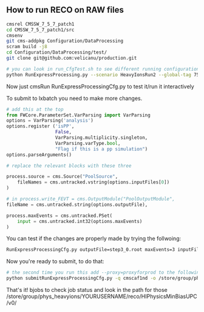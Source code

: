 
## How to run RECO on RAW files

```bash
cmsrel CMSSW_7_5_7_patch1
cd CMSSW_7_5_7_patch1/src
cmsenv
git cms-addpkg Configuration/DataProcessing
scram build -j8
cd Configuration/DataProcessing/test/
git clone git@github.com:velicanu/production.git

# you can look in run_CfgTest.sh to see different running configuration, I will show how to do Express PbPb on DAT
python RunExpressProcessing.py --scenario HeavyIonsRun2 --global-tag 75X_dataRun2_ExpressHI_v2 --lfn /some/path/ --fevt --alcareco TkAlMinBiasHI+SiStripCalMinBias
```

Now just cmsRun RunExpressProcessingCfg.py to test it/run it interactively

To submit to lxbatch you need to make more changes.
```python
# add this at the top
from FWCore.ParameterSet.VarParsing import VarParsing
options = VarParsing('analysis')
options.register ('isPP',
                  False,
                  VarParsing.multiplicity.singleton,
                  VarParsing.varType.bool,
                  "Flag if this is a pp simulation")
options.parseArguments()

# replace the relevant blocks with these three

process.source = cms.Source("PoolSource",
    fileNames = cms.untracked.vstring(options.inputFiles[0])
)

# in process.write_FEVT = cms.OutputModule("PoolOutputModule",
fileName = cms.untracked.string(options.outputFile),

process.maxEvents = cms.untracked.PSet(
    input = cms.untracked.int32(options.maxEvents)
)
```

You can test if the changes are properly made by trying the follwoing:
```bash
RunExpressProcessingCfg.py outputFile=step3_0.root maxEvents=3 inputFiles=root://cms-xrd-global.cern.ch//eos/cms/store/t0streamer/Data/HIPhysicsMinBiasUPC/000/262/548/run262548_ls0118_streamHIPhysicsMinBiasUPC_StorageManager.dat
```

Now you're ready to submit, to do that:
```bash
# the second time you run this add --proxy=proxyforprod to the following command , also set the outputpath/username
python submitRunExpressProcessingCfg.py -q cmscaf1nd -o /store/group/phys_heavyions/YOURUSERNAME/reco/HIPhysicsMinBiasUPC/v0/ -i HIPhysicsMinBiasUPC.262548.list 
```

That's it! bjobs to check job status and look in the path for those  /store/group/phys_heavyions/YOURUSERNAME/reco/HIPhysicsMinBiasUPC/v0/
